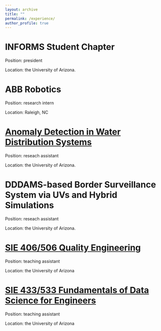 ```yaml
---
layout: archive
title: ""
permalink: /experience/
author_profile: true
---
```


INFORMS Student Chapter
====
Position: president

Location: the University of Arizona.


ABB Robotics
====
Position: research intern

Location: Raleigh, NC



[Anomaly Detection in Water Distribution Systems](https://uawds.github.io)
====
Position: reseach assistant

Location: the University of Arizona.


DDDAMS-based Border Surveillance System via UVs and Hybrid Simulations
====
Position: reseach assistant

Location: the University of Arizona.


[SIE 406/506 Quality Engineering](https://sie.engineering.arizona.edu/sites/sie.engineering.arizona.edu/files/syllabus/SIE406-506_Syllabus_Liu_S21_2.pdf)
====
Position: teaching assistant

Location: the University of Arizona


[SIE 433/533 Fundamentals of Data Science for Engineers](https://sie.engineering.arizona.edu/sites/sie.engineering.arizona.edu/files/syllabus/SIE-433-533-Syllabus-Fall-2019_0.pdf)
====
Position: teaching assistant

Location: the University of Arizona
